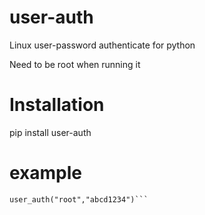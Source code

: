 # user-auth
Linux user-password authenticate for python

Need to be root when running it

# Installation
pip install user-auth


# example 
```from user_auth import user_auth
user_auth("root","abcd1234")```

